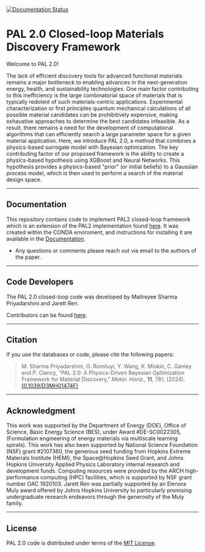[![Documentation Status](https://readthedocs.org/projects/pal2/badge/?version=latest)](http://pal2.readthedocs.io/)

# PAL 2.0 Closed-loop Materials Discovery Framework
Welcome to PAL 2.0!

The lack of efficient discovery tools for advanced functional materials remains a major bottleneck to enabling advances in the next-generation energy, health, and sustainability technologies. One main factor contributing to this inefficiency is the large combinatorial space of materials that is typically redolent of such materials-centric applications. Experimental characterization or first principles quantum mechanical calculations of all possible material candidates can be prohibitively expensive, making exhaustive approaches to determine the best candidates infeasible. As a result, there remains a need for the development of computational algorithms that can efficiently search a large parameter space for a given material application. Here, we introduce PAL 2.0, a method that combines a physics-based surrogate model with Bayesian optimization. The key contributing factor of our proposed framework is the ability to create a physics-based hypothesis using XGBoost and Neural Networks. This hypothesis provides a physics-based "prior" (or initial beliefs) to a Gaussian process model, which is then used to perform a search of the material design space.

<hr>

Documentation
----------------

This repository contains code to implement PAL2 closed-loop framework which is an 
extension of the PAL2 implementation found [here](https://github.com/ClancyLab/PAL2).
It was created within the CONDA enviroment, and instructions 
for installing it are available in the [Documentation](http://pal2.readthedocs.io/).

* Any questions or comments please reach out via email
to the authors of the paper.

<hr>

Code Developers
----------------

The PAL 2.0 closed-loop code was developed by Maitreyee Sharma Priyadarshini and Jarett Ren.

Contributors can be found [here](https://github.com/msharmap/MPEA_PAL2/graphs/contributors).

<hr>

Citation
----------------
If you use the databases or code, please cite the following papers:

>M. Sharma Priyadarshini, O. Romiluyi, Y. Wang, K. Miskin, C. Ganley and P. Clancy, “PAL 2.0: A Physics-Driven Bayesian Optimization Framework for Material Discovery,” _Mater. Horiz._, **11**, 781, (2024). [(0.1039/D3MH01474F)](http://doi.org/10.1039/D3MH01474F)

<hr>

Acknowledgment
----------------

This work was supported by 
the Department of Energy (DOE), Office of Science, Basic Energy Science (BES), under Award #DE-SC0022305,
(Formulation engineering of energy materials via multiscale learning spirals).
This work has also been supported by National Science Foundation (NSF)
grant #2107360, the generous seed funding from Hopkins Extreme Materials Institute (HEMI), 
the Space@Hopkins Seed Grant, and Johns Hopkins University Applied Physics Laboratory internal research and development funds.
Computing resources were provided by the ARCH high-performance computing (HPC) facilities, which is supported by NSF grant number OAC 1920103.
Jarett Ren was partially supported by an Elenora Muly award offered by 
Johns Hopkins University to particularly promising undergraduate research endeavors through the generosity of the Muly family.

<hr>

License
----------------

PAL 2.0 code is distributed under terms of the [MIT License](https://github.com/msharmap/MPEA_PAL2/blob/main/LICENSE.txt).
